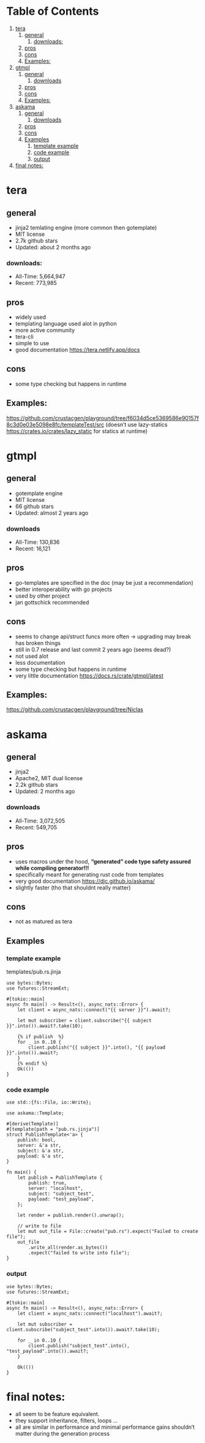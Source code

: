 
# Table of Contents

1.  [tera](#org76bb632)
    1.  [general](#org7236af6)
        1.  [downloads:](#org5c2367e)
    2.  [pros](#org9b137d2)
    3.  [cons](#orgf37feb2)
    4.  [Examples:](#org14adc0d)
2.  [gtmpl](#orgb7b031b)
    1.  [general](#org789513c)
        1.  [downloads](#orgf4d292a)
    2.  [pros](#org8b5b9dc)
    3.  [cons](#orga94a110)
    4.  [Examples:](#orgd4de1e3)
3.  [askama](#org590d548)
    1.  [general](#org1198815)
        1.  [downloads](#orgcad2411)
    2.  [pros](#org5c02850)
    3.  [cons](#org186b217)
    4.  [Examples](#orga9b9b83)
        1.  [template example](#org9c18757)
        2.  [code example](#orgab1f867)
        3.  [output](#org80bac22)
4.  [final notes:](#org4aea262)


<a id="org76bb632"></a>

# tera


<a id="org7236af6"></a>

## general

-   jinja2 temlating engine (more common then gotemplate)
-   MIT license
-   2.7k github stars
-   Updated: about 2 months ago


<a id="org5c2367e"></a>

### downloads:

-   All-Time: 5,664,947
-   Recent: 773,985


<a id="org9b137d2"></a>

## pros

-   widely used
-   templating language used alot in python
-   more active community
-   tera-cli
-   simple to use
-   good documentation <https://tera.netlify.app/docs>


<a id="orgf37feb2"></a>

## cons

-   some type checking but happens in runtime


<a id="org14adc0d"></a>

## Examples:

<https://github.com/crustacgen/playground/tree/f6034d5ce5369586e90157f8c3d0e03e5098e8fc/templateTest/src> (doesn&rsquo;t use lazy-statics <https://crates.io/crates/lazy_static> for statics at runtime)


<a id="orgb7b031b"></a>

# gtmpl


<a id="org789513c"></a>

## general

-   gotemplate engine
-   MIT license
-   66 github stars
-   Updated: almost 2 years ago


<a id="orgf4d292a"></a>

### downloads

-   All-Time: 130,836
-   Recent: 16,121


<a id="org8b5b9dc"></a>

## pros

-   go-templates are specified in the doc (may be just a recommendation)
-   better interoperability with go projects
-   used by other project
-   jan gottschick recommended


<a id="orga94a110"></a>

## cons

-   seems to change api/struct funcs more often -> upgrading may break has broken things
-   still in 0.7 release and last commit 2 years ago (seems dead?)
-   not used alot
-   less documentation
-   some type checking but happens in runtime
-   very little documentation <https://docs.rs/crate/gtmpl/latest>


<a id="orgd4de1e3"></a>

## Examples:

<https://github.com/crustacgen/playground/tree/Niclas>


<a id="org590d548"></a>

# askama


<a id="org1198815"></a>

## general

-   jinja2
-   Apache2, MIT dual license
-   2.2k github stars
-   Updated: 2 months ago


<a id="orgcad2411"></a>

### downloads

-   All-Time: 3,072,505
-   Recent: 549,705


<a id="org5c02850"></a>

## pros

-   uses macros under the hood, **&ldquo;generated&rdquo; code type safety assured while compiling generator!!!**
-   specifically meant for generating rust code from templates
-   very good documentation <https://djc.github.io/askama/>
-   slightly faster (tho that shouldnt really matter)


<a id="org186b217"></a>

## cons

-   not as matured as tera


<a id="orga9b9b83"></a>

## Examples


<a id="org9c18757"></a>

### template example

templates/pub.rs.jinja

    use bytes::Bytes;
    use futures::StreamExt;
    
    #[tokio::main]
    async fn main() -> Result<(), async_nats::Error> {
        let client = async_nats::connect("{{ server }}").await?;
    
        let mut subscriber = client.subscribe("{{ subject }}".into()).await?.take(10);
    
        {% if publish  %}
        for _ in 0..10 {
            client.publish("{{ subject }}".into(), "{{ payload }}".into()).await?;
        }
        {% endif %}
        Ok(())
    }


<a id="orgab1f867"></a>

### code example

    use std::{fs::File, io::Write};
    
    use askama::Template;
    
    #[derive(Template)]
    #[template(path = "pub.rs.jinja")]
    struct PublishTemplate<'a> {
        publish: bool,
        server: &'a str,
        subject: &'a str,
        payload: &'a str,
    }
    
    fn main() {
        let publish = PublishTemplate {
            publish: true,
            server: "localhost",
            subject: "subject_test",
            payload: "test_payload",
        };
    
        let render = publish.render().unwrap();
    
        // write to file
        let mut out_file = File::create("pub.rs").expect("Failed to create file");
        out_file
            .write_all(render.as_bytes())
            .expect("failed to write into file");
    }


<a id="org80bac22"></a>

### output

    use bytes::Bytes;
    use futures::StreamExt;
    
    #[tokio::main]
    async fn main() -> Result<(), async_nats::Error> {
        let client = async_nats::connect("localhost").await?;
    
        let mut subscriber = client.subscribe("subject_test".into()).await?.take(10);
    
        for _ in 0..10 {
            client.publish("subject_test".into(), "test_payload".into()).await?;
        }
    
        Ok(())
    }


<a id="org4aea262"></a>

# final notes:

-   all seem to be feature equivalent.
-   they support inheritance, filters, loops &#x2026;
-   all are similar in performance and minimal performance gains shouldn&rsquo;t matter during the generation process

